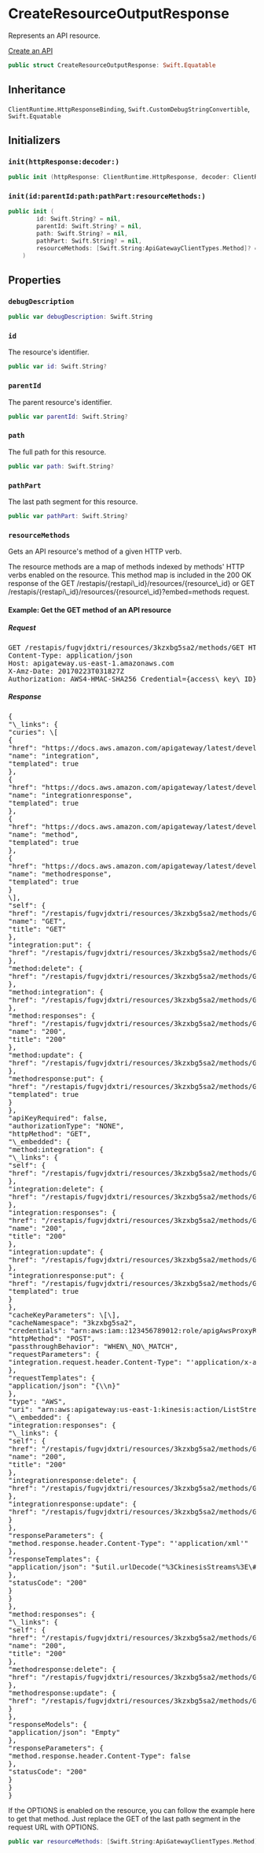 # CreateResourceOutputResponse

Represents an API resource.

<div class="seeAlso">
<a href="https:​//docs.aws.amazon.com/apigateway/latest/developerguide/how-to-create-api.html">Create an API
</div>

``` swift
public struct CreateResourceOutputResponse: Swift.Equatable 
```

## Inheritance

`ClientRuntime.HttpResponseBinding`, `Swift.CustomDebugStringConvertible`, `Swift.Equatable`

## Initializers

### `init(httpResponse:decoder:)`

``` swift
public init (httpResponse: ClientRuntime.HttpResponse, decoder: ClientRuntime.ResponseDecoder? = nil) throws 
```

### `init(id:parentId:path:pathPart:resourceMethods:)`

``` swift
public init (
        id: Swift.String? = nil,
        parentId: Swift.String? = nil,
        path: Swift.String? = nil,
        pathPart: Swift.String? = nil,
        resourceMethods: [Swift.String:ApiGatewayClientTypes.Method]? = nil
    )
```

## Properties

### `debugDescription`

``` swift
public var debugDescription: Swift.String 
```

### `id`

The resource's identifier.

``` swift
public var id: Swift.String?
```

### `parentId`

The parent resource's identifier.

``` swift
public var parentId: Swift.String?
```

### `path`

The full path for this resource.

``` swift
public var path: Swift.String?
```

### `pathPart`

The last path segment for this resource.

``` swift
public var pathPart: Swift.String?
```

### `resourceMethods`

Gets an API resource's method of a given HTTP verb.

<div class="remarks">
The resource methods are a map of methods indexed by methods' HTTP verbs enabled on the resource. This method map is included in the 200 OK response of the GET /restapis/{restapi\_id}/resources/{resource\_id} or GET /restapis/{restapi\_id}/resources/{resource\_id}?embed=methods request.
<h4>Example:​ Get the GET method of an API resource</h4>
<h5>Request</h5>
<pre>GET /restapis/fugvjdxtri/resources/3kzxbg5sa2/methods/GET HTTP/1.1
Content-Type:​ application/json
Host:​ apigateway.us-east-1.amazonaws.com
X-Amz-Date:​ 20170223T031827Z
Authorization:​ AWS4-HMAC-SHA256 Credential={access\_key\_ID}/20170223/us-east-1/apigateway/aws4\_request, SignedHeaders=content-type;host;x-amz-date, Signature={sig4\_hash}</pre>
<h5>Response</h5>
<pre>{
"\_links":​ {
"curies":​ \[
{
"href":​ "https:​//docs.aws.amazon.com/apigateway/latest/developerguide/restapi-integration-{rel}.html",
"name":​ "integration",
"templated":​ true
},
{
"href":​ "https:​//docs.aws.amazon.com/apigateway/latest/developerguide/restapi-integration-response-{rel}.html",
"name":​ "integrationresponse",
"templated":​ true
},
{
"href":​ "https:​//docs.aws.amazon.com/apigateway/latest/developerguide/restapi-method-{rel}.html",
"name":​ "method",
"templated":​ true
},
{
"href":​ "https:​//docs.aws.amazon.com/apigateway/latest/developerguide/restapi-method-response-{rel}.html",
"name":​ "methodresponse",
"templated":​ true
}
\],
"self":​ {
"href":​ "/restapis/fugvjdxtri/resources/3kzxbg5sa2/methods/GET",
"name":​ "GET",
"title":​ "GET"
},
"integration:​put":​ {
"href":​ "/restapis/fugvjdxtri/resources/3kzxbg5sa2/methods/GET/integration"
},
"method:​delete":​ {
"href":​ "/restapis/fugvjdxtri/resources/3kzxbg5sa2/methods/GET"
},
"method:​integration":​ {
"href":​ "/restapis/fugvjdxtri/resources/3kzxbg5sa2/methods/GET/integration"
},
"method:​responses":​ {
"href":​ "/restapis/fugvjdxtri/resources/3kzxbg5sa2/methods/GET/responses/200",
"name":​ "200",
"title":​ "200"
},
"method:​update":​ {
"href":​ "/restapis/fugvjdxtri/resources/3kzxbg5sa2/methods/GET"
},
"methodresponse:​put":​ {
"href":​ "/restapis/fugvjdxtri/resources/3kzxbg5sa2/methods/GET/responses/{status\_code}",
"templated":​ true
}
},
"apiKeyRequired":​ false,
"authorizationType":​ "NONE",
"httpMethod":​ "GET",
"\_embedded":​ {
"method:​integration":​ {
"\_links":​ {
"self":​ {
"href":​ "/restapis/fugvjdxtri/resources/3kzxbg5sa2/methods/GET/integration"
},
"integration:​delete":​ {
"href":​ "/restapis/fugvjdxtri/resources/3kzxbg5sa2/methods/GET/integration"
},
"integration:​responses":​ {
"href":​ "/restapis/fugvjdxtri/resources/3kzxbg5sa2/methods/GET/integration/responses/200",
"name":​ "200",
"title":​ "200"
},
"integration:​update":​ {
"href":​ "/restapis/fugvjdxtri/resources/3kzxbg5sa2/methods/GET/integration"
},
"integrationresponse:​put":​ {
"href":​ "/restapis/fugvjdxtri/resources/3kzxbg5sa2/methods/GET/integration/responses/{status\_code}",
"templated":​ true
}
},
"cacheKeyParameters":​ \[\],
"cacheNamespace":​ "3kzxbg5sa2",
"credentials":​ "arn:​aws:​iam:​:​123456789012:​role/apigAwsProxyRole",
"httpMethod":​ "POST",
"passthroughBehavior":​ "WHEN\_NO\_MATCH",
"requestParameters":​ {
"integration.request.header.Content-Type":​ "'application/x-amz-json-1.1'"
},
"requestTemplates":​ {
"application/json":​ "{\\n}"
},
"type":​ "AWS",
"uri":​ "arn:​aws:​apigateway:​us-east-1:​kinesis:​action/ListStreams",
"\_embedded":​ {
"integration:​responses":​ {
"\_links":​ {
"self":​ {
"href":​ "/restapis/fugvjdxtri/resources/3kzxbg5sa2/methods/GET/integration/responses/200",
"name":​ "200",
"title":​ "200"
},
"integrationresponse:​delete":​ {
"href":​ "/restapis/fugvjdxtri/resources/3kzxbg5sa2/methods/GET/integration/responses/200"
},
"integrationresponse:​update":​ {
"href":​ "/restapis/fugvjdxtri/resources/3kzxbg5sa2/methods/GET/integration/responses/200"
}
},
"responseParameters":​ {
"method.response.header.Content-Type":​ "'application/xml'"
},
"responseTemplates":​ {
"application/json":​ "$util.urlDecode("%3CkinesisStreams%3E\#foreach($stream in $input.path('$.StreamNames'))%3Cstream%3E%3Cname%3E$stream%3C/name%3E%3C/stream%3E\#end%3C/kinesisStreams%3E")\\n"
},
"statusCode":​ "200"
}
}
},
"method:​responses":​ {
"\_links":​ {
"self":​ {
"href":​ "/restapis/fugvjdxtri/resources/3kzxbg5sa2/methods/GET/responses/200",
"name":​ "200",
"title":​ "200"
},
"methodresponse:​delete":​ {
"href":​ "/restapis/fugvjdxtri/resources/3kzxbg5sa2/methods/GET/responses/200"
},
"methodresponse:​update":​ {
"href":​ "/restapis/fugvjdxtri/resources/3kzxbg5sa2/methods/GET/responses/200"
}
},
"responseModels":​ {
"application/json":​ "Empty"
},
"responseParameters":​ {
"method.response.header.Content-Type":​ false
},
"statusCode":​ "200"
}
}
}</pre>
If the OPTIONS is enabled on the resource, you can follow the example here to get that method. Just replace the GET of the last path segment in the request URL with OPTIONS.
</div>
<div class="seeAlso">
</div>

``` swift
public var resourceMethods: [Swift.String:ApiGatewayClientTypes.Method]?
```

